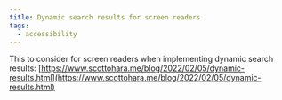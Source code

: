 ```yaml
---
title: Dynamic search results for screen readers
tags:
  - accessibility
---
```


This to consider for screen readers when implementing dynamic search results:
[https://www.scottohara.me/blog/2022/02/05/dynamic-results.html](https://www.scottohara.me/blog/2022/02/05/dynamic-results.html)
